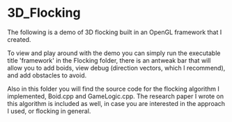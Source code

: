 # 3D_Flocking
The following is a demo of 3D flocking built in an OpenGL framework that I created.

To view and play around with the demo you can simply run the executable title 'framework' in the Flocking folder, there is an antweak bar that will allow you to add boids, view debug (direction vectors, which I recommend), and add obstacles to avoid.

Also in this folder you will find the source code for the flocking algorithm I implemented, Boid.cpp and GameLogic.cpp.
The research paper I wrote on this algorithm is included as well, in case you are interested in the approach I used, or flocking in general.
